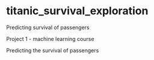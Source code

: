 # titanic_survival_exploration
Predicting survival of passengers 

Project 1 - machine learning course

Predicting the survival of passengers
